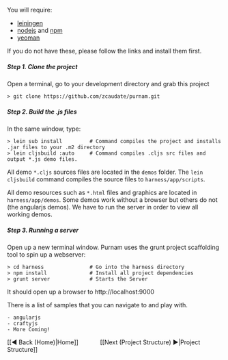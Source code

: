 You will require:

- [leiningen](https://github.com/technomancy/leiningen)
- [nodejs](http://nodejs.org/) and [npm](https://npmjs.org/)
- [yeoman](http://yeoman.io/)

If you do not have these, please follow the links and install them first.

##### Step 1. Clone the project

Open a terminal, go to your development directory and grab this project

    > git clone https://github.com/zcaudate/purnam.git

##### Step 2. Build the .js files

In the same window, type:

    > lein sub install         # Command compiles the project and installs .jar files to your .m2 directory
    > lein cljsbuild :auto     # Command compiles .cljs src files and output *.js demo files.

All demo `*.cljs` sources files are located in the `demos` folder. The `lein cljsbuild` command compiles the source files to `harness/app/scripts`.

All demo resources such as `*.html` files and graphics are located in `harness/app/demos`. Some demos work without a browser but others do not (the angularjs demos). We have to run the server in order to view all working demos.

##### Step 3. Running a server

Open up a new terminal window. Purnam uses the grunt project scaffolding tool to spin up a webserver:

    > cd harness               # Go into the harness directory
    > npm install              # Install all project dependencies
    > grunt server             # Starts the Server

It should open up a browser to http://localhost:9000

There is a list of samples that you can navigate to and play with.

    - angularjs
    - craftyjs
    - More Coming!

[[◄ Back (Home)|Home]] `      ` [[Next (Project Structure) ►|Project Structure]]